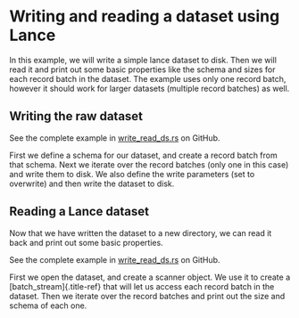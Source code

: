 # Writing and reading a dataset using Lance

In this example, we will write a simple lance dataset to disk. Then we
will read it and print out some basic properties like the schema and
sizes for each record batch in the dataset. The example uses only one
record batch, however it should work for larger datasets (multiple
record batches) as well.

## Writing the raw dataset

See the complete example in [write_read_ds.rs](https://github.com/lancedb/lance/blob/main/rust/lance/examples/write_read_ds.rs) on GitHub.

First we define a schema for our dataset, and create a record batch from
that schema. Next we iterate over the record batches (only one in this
case) and write them to disk. We also define the write parameters (set
to overwrite) and then write the dataset to disk.

## Reading a Lance dataset

Now that we have written the dataset to a new directory, we can read it
back and print out some basic properties.

See the complete example in [write_read_ds.rs](https://github.com/lancedb/lance/blob/main/rust/lance/examples/write_read_ds.rs) on GitHub.

First we open the dataset, and create a scanner object. We use it to
create a [batch_stream]{.title-ref} that will let us access each record
batch in the dataset. Then we iterate over the record batches and print
out the size and schema of each one.
